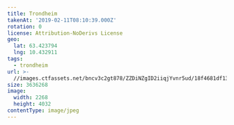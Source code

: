 ```yaml
---
title: Trondheim
takenAt: '2019-02-11T08:10:39.000Z'
rotation: 0
license: Attribution-NoDerivs License
geo:
  lat: 63.423794
  lng: 10.432911
tags:
  - trondheim
url: >-
  //images.ctfassets.net/bncv3c2gt878/ZZDiNZgID2iiqjYvnr5ud/18f4681df13a6912f0463f83bc135d69/trondheim_40230796243_o
size: 3636268
image:
  width: 2268
  height: 4032
contentType: image/jpeg
---
```


